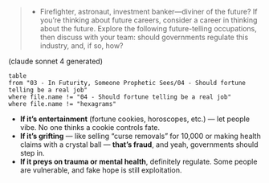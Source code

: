 > - Firefighter, astronaut, investment banker—diviner of the future? If you’re thinking about future careers, consider a career in thinking about the future. Explore the following future-telling occupations, then discuss with your team: should governments regulate this industry, and, if so, how?
>  

(claude sonnet 4 generated)

```dataview
table
from "03 - In Futurity, Someone Prophetic Sees/04 - Should fortune telling be a real job"
where file.name != "04 - Should fortune telling be a real job"
where file.name != "hexagrams"
```

- **If it’s entertainment** (fortune cookies, horoscopes, etc.) — let people vibe. No one thinks a cookie controls fate.
- **If it’s grifting** — like selling “curse removals” for 10,000 or making health claims with a crystal ball — **that’s fraud**, and yeah, governments should step in.
- **If it preys on trauma or mental health**, definitely regulate. Some people are vulnerable, and fake hope is still exploitation.
